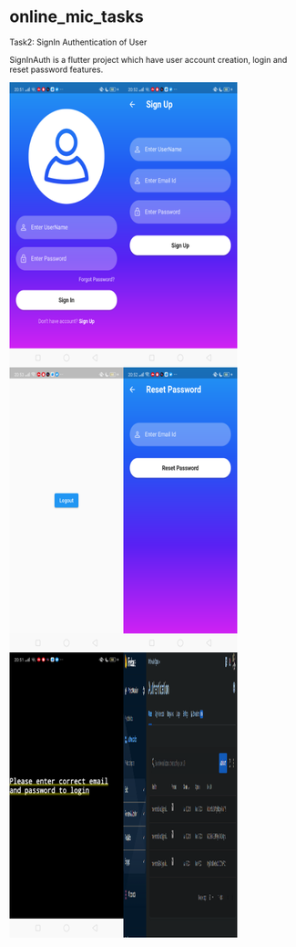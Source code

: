 # online_mic_tasks
Task2: SignIn Authentication of User

SignInAuth is a flutter project which have user account creation, login and reset password features.



<img align="left" src = "https://github.com/honeybansal2968/signInAuth/blob/main/assets/project%20photoes/Screenshot_2023_03_10_20_51_24_37_81ed552cd1c1836cae333bd2e65db383.png" alt ="Loading" width=200px height=500px>

<img align="left" src = "https://github.com/honeybansal2968/signInAuth/blob/main/assets/project%20photoes/Screenshot_2023_03_10_20_52_49_15_81ed552cd1c1836cae333bd2e65db383.png" alt ="Loading" width=200px height=500px>


<img align="left" src = "https://github.com/honeybansal2968/signInAuth/blob/main/assets/project%20photoes/Screenshot_2023_03_10_20_53_13_26_81ed552cd1c1836cae333bd2e65db383.png" alt ="Loading" width=200px height=500px>

<img align="left" src = "https://github.com/honeybansal2968/signInAuth/blob/main/assets/project%20photoes/Screenshot_2023_03_10_20_52_41_65_81ed552cd1c1836cae333bd2e65db383.png" alt ="Loading" width=200px height=500px>

<img align="left" src = "https://github.com/honeybansal2968/signInAuth/blob/main/assets/project%20photoes/Screenshot_2023_03_10_20_51_47_91_81ed552cd1c1836cae333bd2e65db383.png" alt ="Loading" width=200px height=500px>

<img align="left" src = "https://github.com/honeybansal2968/signInAuth/blob/main/assets/project%20photoes/Capture.PNG" alt ="Loading" width=200px height=500px>
